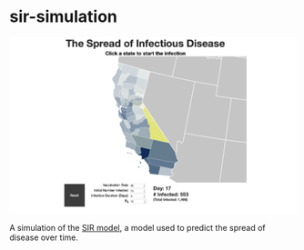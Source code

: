 sir-simulation
==============

<img src="demo.png" width="600px">

A simulation of the [SIR model](https://en.wikipedia.org/wiki/Compartmental_models_in_epidemiology#The_SIR_model), a model used to predict the spread of disease over time.

